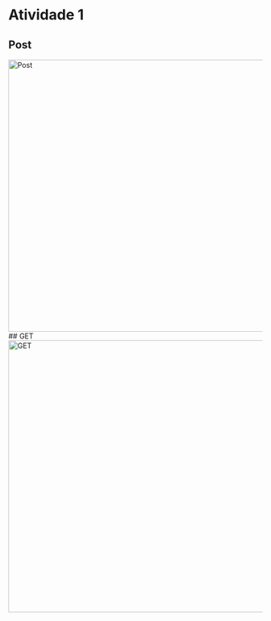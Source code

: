 # Atividade 1
## Post
<img width="959" height="539" alt="Post" src="https://github.com/user-attachments/assets/385c85c1-75ca-407e-a39c-1584546cc410" />
## GET
<img width="959" height="539" alt="GET" src="https://github.com/user-attachments/assets/efb3ffcc-b25a-40ae-9e5e-42a0f14e780b" />

